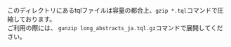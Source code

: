 このディレクトリにあるtqlファイルは容量の都合上、`gzip *.tql`コマンドで圧縮しております。  
ご利用の際には、 `gunzip long_abstracts_ja.tql.gz`コマンドで展開してください。

